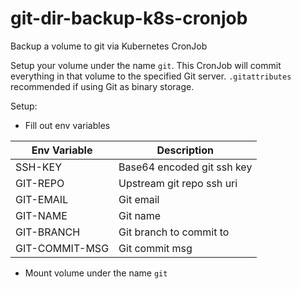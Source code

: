 # git-dir-backup-k8s-cronjob
Backup a volume to git via Kubernetes CronJob

Setup your volume under the name `git`. This CronJob will commit everything in that volume to the specified Git server. `.gitattributes` recommended if using Git as binary storage.

Setup:
- Fill out env variables

| Env Variable | Description |
| - | - |
| SSH-KEY | Base64 encoded git ssh key |
| GIT-REPO | Upstream git repo ssh uri |
| GIT-EMAIL | Git email |
| GIT-NAME | Git name |
| GIT-BRANCH | Git branch to commit to |
| GIT-COMMIT-MSG | Git commit msg |
- Mount volume under the name `git`
